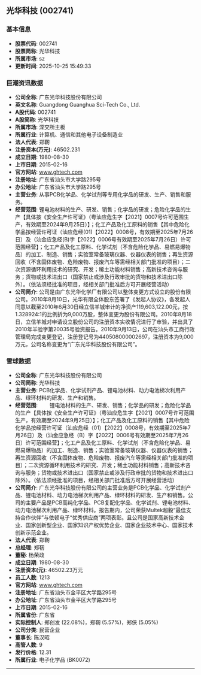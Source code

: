 ## 光华科技 (002741)

### 基本信息

- **股票代码**: 002741
- **股票简称**: 光华科技
- **所属市场**: sz
- **更新时间**: 2025-10-25 15:49:33

### 巨潮资讯数据

- **公司全称**: 广东光华科技股份有限公司
- **英文名称**: Guangdong Guanghua Sci-Tech Co., Ltd.
- **A股代码**: 002741
- **A股简称**: 光华科技
- **所属市场**: 深交所主板
- **所属行业**: 计算机、通信和其他电子设备制造业
- **法人代表**: 郑靭
- **注册资本(万元)**: 46502.231
- **成立日期**: 1980-08-30
- **上市日期**: 2015-02-16
- **官方网站**: www.ghtech.com
- **注册地址**: 广东省汕头市大学路295号
- **办公地址**: 广东省汕头市大学路295号
- **主营业务**: 从事PCB化学品、化学试剂等专用化学品的研发、生产、销售和服务。
- **经营范围**: 锂电池材料的生产、研发、销售；化学品的研发；危险化学品的生产【具体按《安全生产许可证》（粤汕应危生字【2021】0007号许可范围生产，有效期至2024年9月25日）】；化工产品及化工原料的销售【其中危险化学品按经营许可证（汕应危经(01)【2022】0008号，有效期至2025年7月26日）及（汕金应急经(B)字【2022】0006号有效期至2025年7月26日）许可范围经营】；化工产品及化工原料、化学试剂（不含危险化学品、易燃易爆物品）的加工、制造、销售；实验室常备玻璃仪器、仪器仪表的销售；再生资源回收（不含固体废物、危险废物、报废汽车等需经相关部门批准的项目）；二次资源循环利用技术的研究、开发；稀土功能材料销售；高新技术咨询与服务；货物或技术进出口（国家禁止或涉及行政审批的货物和技术进出口除外）。（依法须经批准的项目，经相关部门批准后方可开展经营活动）
- **公司简介**: 公司是由广东光华化学厂有限公司以整体变更方式设立的股份有限公司。2010年8月10日，光华有限全体股东签署了《发起人协议》，各发起人同意以截至2010年6月30日经立信羊城审计的净资产119,603,122.00元，按1.328924:1的比例折为9,000万股，整体变更为股份有限公司。2010年8月18日，立信羊城对申请设立股份公司的注册资本实收情况进行了审验，并出具了2010年羊验字第20035号验资报告。2010年9月13日，公司在汕头市工商行政管理局完成变更登记，注册登记号为440508000002697，注册资本为9,000万元，公司名称变更为“广东光华科技股份有限公司”。

### 雪球数据

- **公司全称**: 广东光华科技股份有限公司
- **公司简称**: 光华科技
- **主营业务**: PCB化学品、化学试剂产品、锂电池材料、动力电池梯次利用产品、绿环材料的研发、生产和销售。
- **经营范围**: 　　锂电池材料的生产、研发、销售；化学品的研发；危险化学品的生产【具体按《安全生产许可证》（粤汕应危生字【2021】0007号许可范围生产，有效期至2024年9月25日）】；化工产品及化工原料的销售【其中危险化学品按经营许可证（汕应危经（01）【2022】0008号，有效期至2025年7月26日）及（汕金应急经（B）字【2022】0006号有效期至2025年7月26日）许可范围经营】；化工产品及化工原料、化学试剂（不含危险化学品、易燃易爆物品）的加工、制造、销售；实验室常备玻璃仪器、仪器仪表的销售；再生资源回收（不含固体废物、危险废物、报废汽车等需经相关部门批准的项目）；二次资源循环利用技术的研究、开发；稀土功能材料销售；高新技术咨询与服务；货物或技术进出口（国家禁止或涉及行政审批的货物和技术进出口除外）。（依法须经批准的项目，经相关部门批准后方可开展经营活动）
- **公司简介**: 广东光华科技股份有限公司的主营业务是PCB化学品、化学试剂产品、锂电池材料、动力电池梯次利用产品、绿环材料的研发、生产和销售。公司的主要产品是PCB高纯化学品、PCB复配化学品、化学试剂、锂电池材料、动力电池梯次利用产品、绿环材料。报告期内，公司荣获Multek超毅“最佳支持合作伙伴”与依顿电子“优秀供应商”两项表彰。且公司是国家高新技术企业、国家创新型企业、国家知识产权优势企业、国家企业技术中心、国家技术创新示范企业。
- **法人代表**: 郑靭
- **总经理**: 郑靭
- **董秘**: 杨荣政
- **成立日期**: 1980-08-30
- **注册资本(元)**: 46502.23万元
- **员工人数**: 1213
- **官方网站**: www.ghtech.com
- **注册地址**: 广东省汕头市金平区大学路295号
- **办公地址**: 广东省汕头市金平区大学路295号
- **上市日期**: 2015-02-16
- **所属省份**: 广东省
- **实际控制人**: 郑创发 (22.08%)，郑靭 (5.57%)，郑侠 (5.05%)
- **公司分类**: 民营企业
- **董事长**: 陈汉昭
- **高管人数**: 9
- **发行价格**: 12.31
- **所属行业**: 电子化学品 (BK0072)

---